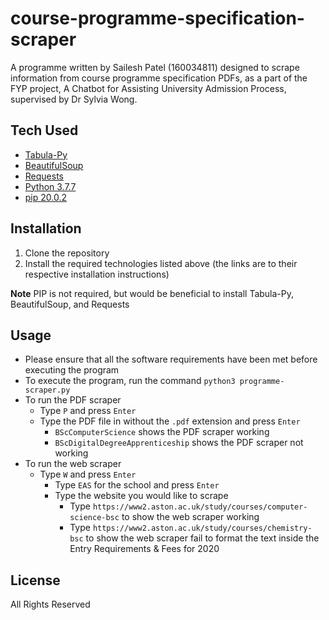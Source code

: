 # course-programme-specification-scraper

A programme written by Sailesh Patel (160034811) designed to scrape information from course programme specification PDFs, as a part of the FYP project, A Chatbot for Assisting University Admission Process, supervised by Dr Sylvia Wong. 

## Tech Used
* [Tabula-Py](https://tabula-py.readthedocs.io/en/latest/getting_started.html#installation)
* [BeautifulSoup](https://www.crummy.com/software/BeautifulSoup/bs4/doc/#installing-beautiful-soup)
* [Requests](https://requests.readthedocs.io/en/master/user/install/)
* [Python 3.7.7](https://www.python.org/downloads/release/python-377/)
* [pip 20.0.2](https://pip.pypa.io/en/stable/installing/)  

## Installation
1. Clone the repository
2. Install the required technologies listed above (the links are to their respective installation instructions)

**Note** PIP is not required, but would be beneficial to install Tabula-Py, BeautifulSoup, and Requests

## Usage
* Please ensure that all the software requirements have been met before executing the program
* To execute the program, run the command `python3 programme-scraper.py`
* To run the PDF scraper
    * Type `P` and press `Enter`
	* Type the PDF file in without the `.pdf` extension and press `Enter`
        * `BScComputerScience` shows the PDF scraper working
        * `BScDigitalDegreeApprenticeship` shows the PDF scraper not working
* To run the web scraper
    * Type `W` and press `Enter`
        * Type `EAS` for the school and press `Enter`
        * Type the website you would like to scrape
            * Type `https://www2.aston.ac.uk/study/courses/computer-science-bsc` to show the web scraper working
            * Type `https://www2.aston.ac.uk/study/courses/chemistry-bsc` to show the web scraper fail to format the text inside the Entry Requirements & Fees for 2020



## License
All Rights Reserved
